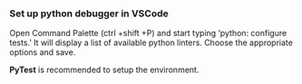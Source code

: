 ### Set up python debugger in VSCode
Open Command Palette (ctrl +shift +P) and start typing ‘python: configure tests.’ It will display a list of available python linters.
Choose the appropriate options and save.

**PyTest** is recommended to setup the environment.
